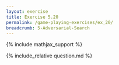 ```yaml
---
layout: exercise
title: Exercise 5.20
permalink: /game-playing-exercises/ex_20/
breadcrumb: 5-Adversarial-Search
---
```


{% include mathjax_support %}

<div><i class="arrow-up loader" data-chapter="game-playing-exercises" data-exercise="ex_20" data-rating="0"></i></div>
{% include_relative question.md %}
